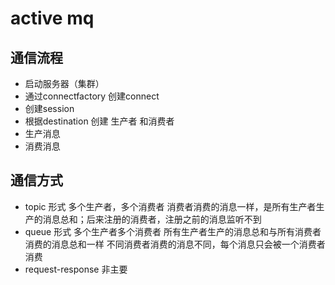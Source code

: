 # active mq

## 通信流程
* 启动服务器（集群）
* 通过connectfactory 创建connect
* 创建session
* 根据destination 创建 生产者 和消费者
* 生产消息
* 消费消息

## 通信方式

* topic 形式
  多个生产者，多个消费者
  消费者消费的消息一样，是所有生产者生产的消息总和；后来注册的消费者，注册之前的消息监听不到
* queue 形式
  多个生产者多个消费者
  所有生产者生产的消息总和与所有消费者消费的消息总和一样
  不同消费者消费的消息不同，每个消息只会被一个消费者消费
* request-response 非主要


